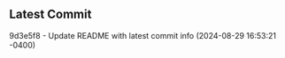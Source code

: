 
## Latest Commit
9d3e5f8 - Update README with latest commit info (2024-08-29 16:53:21 -0400) <Yunxi-Zhou>
